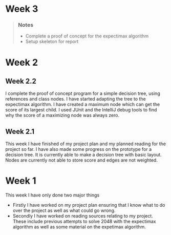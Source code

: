 # Week 3
> ### Notes
> * Complete a proof of concept for the expectimax algorithm
> * Setup skeleton for report

# Week 2

## Week 2.2

I complete the proof of concept program for a simple decision tree,
using references and class nodes. I have started adapting the tree to
the expectimax algorithm. I have created a maximum node which can get the score
of its largest child. I used JUnit and the IntelliJ debug tools to find why the
score of a maximizing node was always zero.

## Week 2.1

This week I have finished of my project plan and my planned reading for the
project so far. I have also made some progress on the prototype for a
decision tree. It is currently able to make a decision tree with basic layout.
Nodes are currently not able to store score and edges are not weighted.

# Week 1

This week I have only done two major things

* Firstly I have worked on my project plan ensuring that I know what to do over the project as well as what could go wrong.
* Secondly I have worked on reading sources relating to my project. These include previous attempts to solve 2048 with the
  expectimax algorithm as well as some material on the expetimax algorithm.
